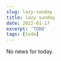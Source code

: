 ```yaml
---
slug: lazy-sunday
title: lazy sunday
date: 2022-01-17
excerpt: 'TODO'
tags: [todo]
---
```


No news for today.
